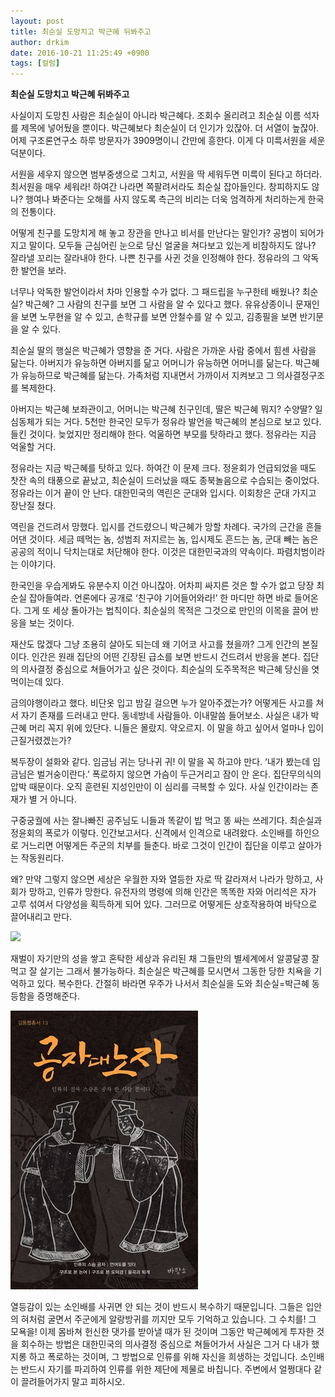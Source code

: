 ```yaml
---
layout: post
title: 최순실 도망치고 박근혜 뒤봐주고
author: drkim
date: 2016-10-21 11:25:49 +0900
tags: [컬럼]
---
```

**최순실 도망치고 박근혜 뒤봐주고** 

  


사실이지 도망친 사람은 최순실이 아니라 박근혜다. 조회수 올리려고 최순실 이름 석자를 제목에 넣어뒀을 뿐이다. 박근혜보다 최순실이 더 인기가 있잖아. 더 서열이 높잖아. 어제 구조론연구소 하루 방문자가 3909명이니 간만에 흥한다. 이게 다 미륵서원을 세운 덕분이다. 

  


서원을 세우지 않으면 범부중생으로 그치고, 서원을 딱 세워두면 미륵이 된다고 하더라. 최서원을 매우 세워라! 하여간 나라면 쪽팔려서라도 최순실 잡아들인다. 창피하지도 않나? 행여나 봐준다는 오해를 사지 않도록 측근의 비리는 더욱 엄격하게 처리하는게 한국의 전통이다. 

  


어떻게 친구를 도망치게 해 놓고 장관을 만나고 비서를 만난다는 말인가? 공범이 되어가지고 말이다. 모두들 근심어린 눈으로 당신 얼굴을 쳐다보고 있는게 비참하지도 않나? 잘라낼 꼬리는 잘라내야 한다. 나쁜 친구를 사귄 것을 인정해야 한다. 정유라의 그 악독한 발언을 보라. 

  


너무나 악독한 발언이라서 차마 인용할 수가 없다. 그 패드립을 누구한테 배웠나? 최순실? 박근혜? 그 사람의 친구를 보면 그 사람을 알 수 있다고 했다. 유유상종이니 문재인을 보면 노무현을 알 수 있고, 손학규를 보면 안철수를 알 수 있고, 김종필을 보면 반기문을 알 수 있다. 

  


최순실 딸의 행실은 박근혜가 영향을 준 거다. 사람은 가까운 사람 중에서 힘센 사람을 닮는다. 아버지가 유능하면 아버지를 닮고 어머니가 유능하면 어머니를 닮는다. 박근혜가 유능하므로 박근혜를 닮는다. 가족처럼 지내면서 가까이서 지켜보고 그 의사결정구조를 복제한다. 

  


아버지는 박근혜 보좌관이고, 어머니는 박근혜 친구인데, 딸은 박근혜 뭐지? 수양딸? 일심동체가 되는 거다. 5천만 한국인 모두가 정유라 발언을 박근혜의 본심으로 보고 있다. 들킨 것이다. 늦었지만 정리해야 한다. 억울하면 부모를 탓하라고 했다. 정유라는 지금 억울할 거다. 

  


정유라는 지금 박근혜를 탓하고 있다. 하여간 이 문제 크다. 정윤회가 언급되었을 때도 찻잔 속의 태풍으로 끝났고, 최순실이 드러났을 때도 종북놀음으로 수습되는 중이었다. 정유라는 이거 끝이 안 난다. 대한민국의 역린은 군대와 입시다. 이회창은 군대 가지고 장난질 쳤다. 

  


역린을 건드려서 망했다. 입시를 건드렸으니 박근혜가 망할 차례다. 국가의 근간을 흔들어댄 것이다. 세금 떼먹는 놈, 성범죄 저지르는 놈, 입시제도 흔드는 놈, 군대 빼는 놈은 공공의 적이니 닥치는대로 처단해야 한다. 이것은 대한민국과의 약속이다. 파렴치범이라는 이야기다. 

  


한국인을 우습게봐도 유분수지 이건 아니잖아. 어차피 싸지른 것은 할 수가 없고 당장 최순실 잡아들여라. 언론에다 공개로 ‘친구야 기어들어와라!’ 한 마디만 하면 바로 들어온다. 그게 또 세상 돌아가는 법칙이다. 최순실의 목적은 그것으로 만인의 이목을 끌어 반응을 보는 것이다. 

  


재산도 많겠다 그냥 조용히 살아도 되는데 왜 기어코 사고를 쳤을까? 그게 인간의 본질이다. 인간은 원래 집단의 어떤 긴장된 급소를 보면 반드시 건드려서 반응을 본다. 집단의 의사결정 중심으로 쳐들어가고 싶은 것이다. 최순실의 도주목적은 박근혜 당신을 엿먹이는데 있다. 

  


금의야행이라고 했다. 비단옷 입고 밤길 걸으면 누가 알아주겠는가? 어떻게든 사고를 쳐서 자기 존재를 드러내고 만다. 동네방네 사람들아. 이내말씀 들어보소. 사실은 내가 박근혜 머리 꼭지 위에 있단다. 니들은 몰랐지. 약오르지. 이 말을 하고 싶어서 얼마나 입이 근질거렸겠는가?

  


복두장이 설화와 같다. 임금님 귀는 당나귀 귀! 이 말을 꼭 하고야 만다. ‘내가 봤는데 임금님은 벌거숭이란다.’ 폭로하지 않으면 가슴이 두근거리고 잠이 안 온다. 집단무의식의 압박 때문이다. 오직 훈련된 지성인만이 이 심리를 극복할 수 있다. 사실 인간이라는 존재가 별 거 아니다. 

  


구중궁궐에 사는 잘나빠진 공주님도 니들과 똑같이 밥 먹고 똥 싸는 쓰레기다. 최순실과 정윤회의 폭로가 이렇다. 인간보고서다. 신격에서 인격으로 내려왔다. 소인배를 하인으로 거느리면 어떻게든 주군의 치부를 들춘다. 바로 그것이 인간이 집단을 이루고 살아가는 작동원리다. 

  


왜? 만약 그렇지 않으면 세상은 우월한 자와 열등한 자로 딱 갈라져서 나라가 망하고, 사회가 망하고, 인류가 망한다. 유전자의 명령에 의해 인간은 똑똑한 자와 어리석은 자가 고루 섞여서 다양성을 획득하게 되어 있다. 그러므로 어떻게든 상호작용하여 바닥으로 끌어내리고 만다. 

  


![](/files/attach/images/199/577/766/ㄹ왜_우주.jpg)

  


재벌이 자기만의 성을 쌓고 혼탁한 세상과 유리된 채 그들만의 별세계에서 알콩달콩 잘 먹고 잘 살기는 그래서 불가능하다. 최순실은 박근혜를 모시면서 그동한 당한 치욕을 기억하고 있다. 복수한다. 간절히 바라면 우주가 나서서 최순실을 도와 최순실=박근혜 동등함을 증명해준다.

  


  



![](/files/attach/images/199/577/766/555.jpg)   


  


열등감이 있는 소인배를 사귀면 안 되는 것이 반드시 복수하기 때문입니다. 그들은 입안의 혀처럼 굴면서 주군에게 알랑방귀를 끼지만 모두 기억하고 있습니다. 그 수치를! 그 모욕을! 이제 몸바쳐 헌신한 댓가를 받아낼 때가 된 것이며 그동안 박근혜에게 투자한 것을 회수하는 방법은 대한민국의 의사결정 중심으로 쳐들어가서 사실은 그거 다 내가 했지롱 하고 폭로하는 것이며, 그 방법으로 인류를 위해 자신을 희생하는 것입니다. 소인배는 반드시 자기를 파괴하여 인류를 위한 제단에 제물로 바칩니다. 주변에서 얼쩡대다 같이 끌려들어가지 말고 피하시오.